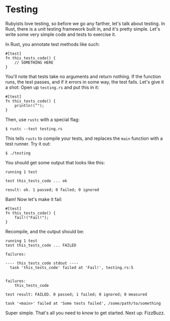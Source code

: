 Testing
=======

Rubyists love testing, so before we go any farther, let's talk about
testing. In Rust, there is a unit testing framework built in, and it's
pretty simple. Let's write some very simple code and tests to exercise
it.

In Rust, you annotate test methods like such:

~~~ {.rust}
#[test]
fn this_tests_code() {
    // SOMETHING HERE
}
~~~

You'll note that tests take no arguments and return nothing. If the
function runs, the test passes, and if it errors in some way, the test
fails. Let's give it a shot: Open up `testing.rs` and put this in it:

~~~ {.rust}
#[test]
fn this_tests_code() {
    println!("");
}
~~~

Then, use `rustc` with a special flag:

    $ rustc --test testing.rs

This tells `rustc` to compile your tests, and replaces the `main` function
with a test runner. Try it out:

    $ ./testing

You should get some output that looks like this:

    running 1 test

    test this_tests_code ... ok

    result: ok. 1 passed; 0 failed; 0 ignored

Bam! Now let's make it fail:

~~~ {.rust}
#[test]
fn this_tests_code() {
    fail!("Fail!");
}
~~~

Recompile, and the output should be:

    running 1 test
    test this_tests_code ... FAILED

    failures:

    ---- this_tests_code stdout ----
      task 'this_tests_code' failed at 'Fail!', testing.rs:5
      

    failures:
        this_tests_code

    test result: FAILED. 0 passed; 1 failed; 0 ignored; 0 measured

    task '<main>' failed at 'Some tests failed', /some/path/to/something


Super simple. That's all you need to know to get started. Next up: FizzBuzz.
